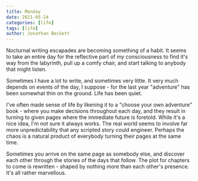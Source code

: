 ```yaml
---
title: Monday
date: 2021-05-24
categories: [life]
tags: [life]
author: Jonathan Beckett
---
```


Nocturnal writing escapades are becoming something of a habit. It seems to take an entire day for the reflective part of my consciousness to find it's way from the labyrinth, pull up a comfy chair, and start talking to anybody that might listen.

Sometimes I have a lot to write, and sometimes very little. It very much depends on events of the day, I suppose - for the last year "adventure" has been somewhat thin on the ground. Life has been quiet.

I've often made sense of life by likening it to a "choose your own adventure" book - where you make decisions throughout each day, and they result in turning to given pages where the immediate future is foretold. While it's a nice idea, I'm not sure it always works. The real world seems to involve far more unpredictability that any scripted story could engineer. Perhaps the chaos is a natural product of everybody turning their pages at the same time.

Sometimes you arrive on the same page as somebody else, and discover each other through the stories of the days that follow. The plot for chapters to come is rewritten - shaped by nothing more than each other's presence. It's all rather marvellous.